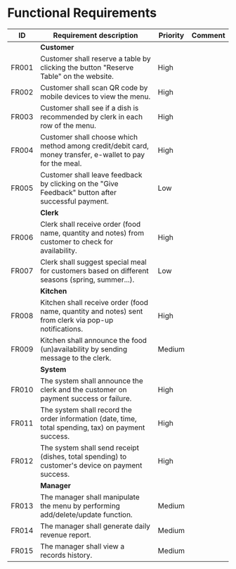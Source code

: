 # Functional Requirements



| ID    | Requirement description                                      | Priority | Comment |
| ----- | ------------------------------------------------------------ | -------- | ------- |
|       | **Customer**                                                 |          |         |
| FR001 | Customer shall reserve a table by clicking the button "Reserve Table" on the website. | High     |         |
| FR002 | Customer shall scan QR code by mobile devices to view the menu. | High     |         |
| FR003 | Customer shall see if a dish is recommended by clerk in each row of the menu. | High     |         |
| FR004 | Customer shall choose which method among credit/debit card, money transfer, e-wallet to pay for the meal. | High     |         |
| FR005 | Customer shall leave feedback by clicking on the "Give Feedback" button after successful payment. | Low      |         |
|       | **Clerk**                                                    |          |         |
| FR006 | Clerk shall receive order (food name, quantity and notes) from customer to check for availability. | High     |         |
| FR007 | Clerk shall suggest special meal for customers based on different seasons (spring, summer...). | Low      |         |
|       | **Kitchen**                                                  |          |         |
| FR008 | Kitchen shall receive order (food name, quantity and notes) sent from clerk via pop-up notifications. | High     |         |
| FR009 | Kitchen shall announce the food (un)availability by sending message to the clerk. | Medium   |         |
|       | **System**                                                   |          |         |
| FR010 | The system shall announce the clerk and the customer on payment success or failure. | High     |         |
| FR011 | The system shall record the order information (date, time, total spending, tax) on payment success. | High     |         |
| FR012 | The system shall send  receipt (dishes, total spending) to customer's device on payment success. | High     |         |
|       | **Manager**                                                  |          |         |
| FR013 | The manager shall manipulate the menu by performing add/delete/update function. | Medium   |         |
| FR014 | The manager shall generate daily revenue report.             | Medium   |         |
| FR015 | The manager shall view a records history.                    | Medium   |         |


